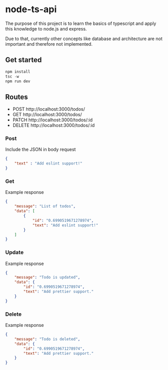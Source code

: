 # node-ts-api

The purpose of this project is to learn the basics of typescript and apply this knowledge to node.js and express.

Due to that, currently other concepts like database and architecture are not important and therefore not implemented.

## Get started
```js
npm install
tsc -w
npm run dev
```

## Routes
- POST http://localhost:3000/todos/
- GET http://localhost:3000/todos/
- PATCH http://localhost:3000/todos/:id
- DELETE http://localhost:3000/todos/:id

### Post
Include the JSON in body request
```json
{
    "text" : "Add eslint support!"
}
```

### Get
Example response
```json
{
    "message": "List of todos",
    "data": [
        {
            "id": "0.6990519671278974",
            "text": "Add eslint support!"
        }
    ]
}
```

### Update
Example response
```json
{
    "message": "Todo is updated",
    "data": {
        "id": "0.6990519671278974",
        "text": "Add prettier support."
    }
}
```

### Delete
Example response
```json
{
    "message": "Todo is deleted",
    "data": {
        "id": "0.6990519671278974",
        "text": "Add prettier support."
    }
}
```